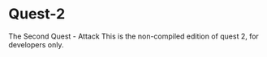 Quest-2
=======

The Second Quest - Attack
This is the non-compiled edition of quest 2, for developers only.


